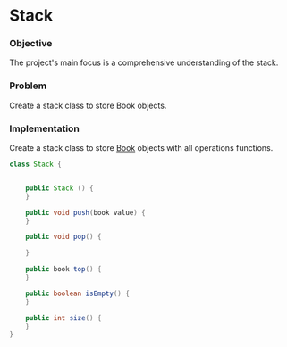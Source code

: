 # Stack
### Objective
The project's main focus is a comprehensive understanding of the stack.

### Problem
Create a stack class to store Book objects.

### Implementation
Create a stack class to store [Book](https://github.com/SAFCSP-Team/stack/blob/main/src/Book.java) objects with all operations functions.
  
```java
class Stack {


    public Stack () {
    }

    public void push(book value) {
    }

    public void pop() {

    }

    public book top() {
    }

    public boolean isEmpty() {
    }

    public int size() {
    }
}
```
